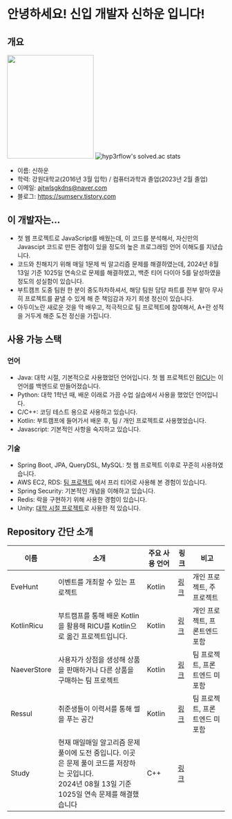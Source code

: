 # 안녕하세요! 신입 개발자 신하운 입니다!

## 개요
<img src="https://github.com/tlsgkdns/tlsgkdns/assets/24753709/502f6bd9-6437-4688-836b-e3c695eb9bdd" width=200 height=240 /> ![hyp3rflow's solved.ac stats](https://github-readme-solvedac.hyp3rflow.vercel.app/api/?handle=tlsgkdns)
- 이름: 신하운
- 학력: 강원대학교(2016년 3월 입학) / 컴퓨터과학과 졸업(2023년 2월 졸업)
- 이메일: ajtwlsgkdns@naver.com <br>
- 블로그: https://sumserv.tistory.com
## 이 개발자는...
- 첫 웹 프로젝트로 JavaScript를 배웠는데, 이 코드를 분석해서, 자신만의 Javascipt 코드로 만든 경험이 있을 정도의 높은 프로그래밍 언어 이해도를 지녔습니다.
- 코드와 친해지기 위해 매일 1문제 씩 알고리즘 문제를 해결하였는데, 2024년 8월 13일 기준 1025일 연속으로 문제를 해결하였고, 백준 티어 다이아 5를 달성하였을 정도의 성실함이 있습니다.
- 부트캠프 도중 팀원 한 분이 중도하차하셔서, 해당 팀원 담당 파트를 전부 맡아 무사히 프로젝트를 끝낼 수 있게 해 준 책임감과 자기 희생 정신이 있습니다.
- 아두이노란 새로운 것을 막 배우고, 적극적으로 팀 프로젝트에 참여해서, A+란 성적을 거두게 해준 도전 정신을 가집니다.
## 사용 가능 스택
### 언어
- Java: 대학 시절, 기본적으로 사용했었던 언어입니다. 첫 웹 프로젝트인 [RICU](https://github.com/tlsgkdns/ricu)는 이 언어를 백엔드로 만들어졌습니다.
- Python: 대학 1학년 때, 배운 이래로 가끔 수업 실습에서 사용을 했었던 언어입니다.
- C/C++: 코딩 테스트 용으로 사용하고 있습니다.
- Kotlin: 부트캠프에 들어가서 배운 후, 팀 / 개인 프로젝트로 사용했었습니다.
- Javascript: 기본적인 사항을 숙지하고 있습니다.
### 기술
 - Spring Boot, JPA, QueryDSL, MySQL: 첫 웹 프로젝트 이후로 꾸준히 사용하였습니다.
 - AWS EC2, RDS: [팀 프로젝트](https://github.com/tlsgkdns/NaeverStore) 에서 프리 티어로 사용해 본 경험이 있습니다.
 - Spring Security: 기본적인 개념을 이해하고 있습니다.
 - Redis: 락을 구현하기 위해 사용한 경험이 있습니다.
 - Unity: [대학 시절 프로젝트](https://github.com/tlsgkdns/exerHero)로 사용한 적 있습니다.
## Repository 간단 소개
| 이름 | 소개 | 주요 사용 언어 | 링크 | 비고
| --- | --- | --- | --- | ---
| EveHunt | 이벤트를 개최할 수 있는 프로젝트 | Kotlin | [링크](https://github.com/tlsgkdns/EveHunt) | 개인 프로젝트, 주 프로젝트
| KotlinRicu | 부트캠프를 통해 배운 Kotlin을 활용해 RICU를 Kotlin으로 옮긴 프로젝트입니다.| Kotlin | [링크](https://github.com/tlsgkdns/RicuKotlin) | 개인 프로젝트, 프론트엔드 포함
| NaeverStore | 사용자가 상점을 생성해 상품을 판매하거나 다른 상품을 구매하는 팀 프로젝트| Kotlin | [링크](https://github.com/tlsgkdns/NaeverStore) | 팀 프로젝트, 프론트엔드 미포함
| Ressul | 취준생들이 이력서를 통해 썰을 푸는 공간 | Kotlin | [링크](https://github.com/tlsgkdns/Ressul)| 팀 프로젝트, 프론트엔드 미포함
| Study | 현재 매일매일 알고리즘 문제 풀이에 도전 중입니다. 이곳은 문제 풀이 코드를 저장하는 곳입니다.<br>2024년 08월 13일 기준 1025일 연속 문제를 해결했습니다 | C++ | [링크](https://github.com/tlsgkdns/study) |

